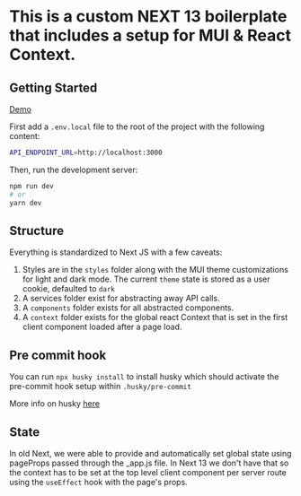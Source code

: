 # This is a custom NEXT 13 boilerplate that includes a setup for MUI & React Context.

## Getting Started

[Demo](https://next-mui-context-bp.vercel.app/)

First add a `.env.local` file to the root of the project with the following content:

```bash
API_ENDPOINT_URL=http://localhost:3000
```

Then, run the development server:

```bash
npm run dev
# or
yarn dev
```

## Structure

Everything is standardized to Next JS with a few caveats:

1. Styles are in the `styles` folder along with the MUI theme customizations for light and dark mode. The current `theme` state is stored as a user cookie, defaulted to `dark`
2. A services folder exist for abstracting away API calls.
3. A `components` folder exists for all abstracted components.
4. A `context` folder exists for the global react Context that is set in the first client component loaded after a page load.

## Pre commit hook

You can run `npx husky install` to install husky which should activate the pre-commit hook setup within `.husky/pre-commit`

More info on husky [here](https://typicode.github.io/husky/#/)

## State

In old Next, we were able to provide and automatically set global state using pageProps passed through the \_app.js file. In Next 13 we don't have that so the context has to be set at the top level client component per server route using the `useEffect` hook with the page's props.
